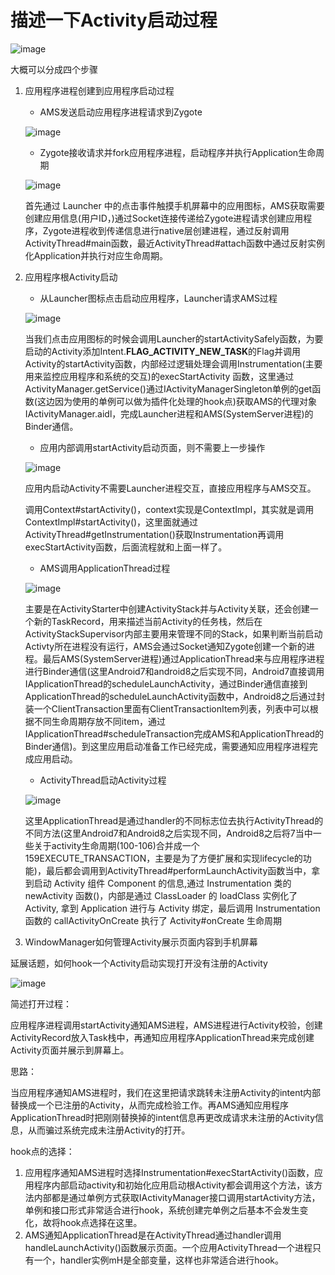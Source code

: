 # 描述一下Activity启动过程

![image](..\images\Activity启动过程进程调用关系.png)

大概可以分成四个步骤

1. 应用程序进程创建到应用程序启动过程

   * AMS发送启动应用程序进程请求到Zygote

   ![image](..\images\AMS请求Zygote时序图.png)

   * Zygote接收请求并fork应用程序进程，启动程序并执行Application生命周期

   ![image](..\images\Zygote创建应用程序进程时序图.png)

   首先通过 Launcher 中的点击事件触摸手机屏幕中的应用图标，AMS获取需要创建应用信息(用户ID，)通过Socket连接传递给Zygote进程请求创建应用程序，Zygote进程收到传递信息进行native层创建进程，通过反射调用ActivityThread#main函数，最近ActivityThread#attach函数中通过反射实例化Application并执行对应生命周期。

2. 应用程序根Activity启动

   * 从Launcher图标点击启动应用程序，Launcher请求AMS过程

   ![image](..\images\Launcher请求AMS的时序图.png)

   当我们点击应用图标的时候会调用Launcher的startActivitySafely函数，为要启动的Activity添加Intent.**FLAG_ACTIVITY_NEW_TASK**的Flag并调用Activity的startActivity函数，内部经过逻辑处理会调用Instrumentation(主要用来监控应用程序和系统的交互)的execStartActivity 函数，这里通过ActivityManager.getService()通过IActivityManagerSingleton单例的get函数(这边因为使用的单例可以做为插件化处理的hook点)获取AMS的代理对象IActivityManager.aidl，完成Launcher进程和AMS(SystemServer进程)的Binder通信。

   * 应用内部调用startActivity启动页面，则不需要上一步操作

   ![image](..\images\应用内启动Activity进程调用关系.png)

   应用内启动Activity不需要Launcher进程交互，直接应用程序与AMS交互。

   调用Context#startActivity()，context实现是ContextImpl，其实就是调用ContextImpl#startActivity()，这里面就通过ActivityThread#getInstrumentation()获取Instrumentation再调用execStartActivity函数，后面流程就和上面一样了。

   * AMS调用ApplicationThread过程

   ![image](..\images\AMS调用ApplicationThread时序图.png)

   主要是在ActivityStarter中创建ActivityStack并与Activity关联，还会创建一个新的TaskRecord，用来描述当前Activity的任务栈，然后在ActivityStackSupervisor内部主要用来管理不同的Stack，如果判断当前启动Activty所在进程没有运行，AMS会通过Socket通知Zygote创建一个新的进程。最后AMS(SystemServer进程)通过ApplicationThread来与应用程序进程进行Binder通信(这里Android7和android8之后实现不同，Android7直接调用IApplicationThread的scheduleLaunchActivity，通过Binder通信直接到ApplicationThread的scheduleLaunchActivity函数中，Android8之后通过封装一个ClientTransaction里面有ClientTransactionItem列表，列表中可以根据不同生命周期存放不同item，通过IApplicationThread#scheduleTransaction完成AMS和ApplicationThread的Binder通信)。到这里应用启动准备工作已经完成，需要通知应用程序进程完成应用启动。

   * ActivityThread启动Activity过程

   ![image](..\images\ActivityThread启动Activity时序图.png)

   这里ApplicationThread是通过handler的不同标志位去执行ActivityThread的不同方法(这里Android7和Android8之后实现不同，Android8之后将7当中一些关于activity生命周期(100-106)合并成一个159EXECUTE_TRANSACTION，主要是为了方便扩展和实现lifecycle的功能)，最后都会调用到ActivityThread#performLaunchActivity函数当中，拿到启动 Activity 组件 Component 的信息,通过 Instrumentation 类的 newActivity 函数()，内部是通过 ClassLoader 的 loadClass 实例化了 Activity, 拿到 Application 进行与 Activity 绑定，最后调用 Instrumentation 函数的 callActivityOnCreate 执行了 Activity#onCreate 生命周期

3. WindowManager如何管理Activity展示页面内容到手机屏幕



延展话题，如何hook一个Activity启动实现打开没有注册的Activity

![image](..\images\应用内启动Activity进程调用关系.png)

简述打开过程：

应用程序进程调用startActivity通知AMS进程，AMS进程进行Activity校验，创建ActivityRecord放入Task栈中，再通知应用程序ApplicationThread来完成创建Activity页面并展示到屏幕上。

思路：

当应用程序通知AMS进程时，我们在这里把请求跳转未注册Activity的intent内部替换成一个已注册的Activity，从而完成检验工作。再AMS通知应用程序ApplicationThread时把刚刚替换掉的intent信息再更改成请求未注册的Activity信息，从而骗过系统完成未注册Activity的打开。

hook点的选择：

1. 应用程序通知AMS进程时选择Instrumentation#execStartActivity()函数，应用程序内部启动activity和初始化应用启动根Activity都会调用这个方法，该方法内部都是通过单例方式获取IActivityManager接口调用startActivity方法，单例和接口形式非常适合进行hook，系统创建完单例之后基本不会发生变化，故将hook点选择在这里。
2. AMS通知ApplicationThread是在ActivityThread通过handler调用handleLaunchActivity()函数展示页面。一个应用ActivityThread一个进程只有一个，handler实例mH是全部变量，这样也非常适合进行hook。

